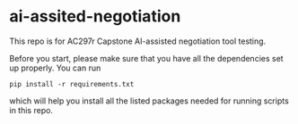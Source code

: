 # ai-assited-negotiation
This repo is for AC297r Capstone AI-assisted negotiation tool testing.

Before you start, please make sure that you have all the dependencies set up properly. You can run 
```
pip install -r requirements.txt
```
which will help you install all the listed packages needed for running scripts in this repo.